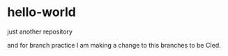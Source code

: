 # hello-world
just another repository

and for branch practice I am making a change to this branches to be CIed. 
